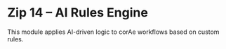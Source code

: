 # Zip 14 – AI Rules Engine

This module applies AI-driven logic to corAe workflows based on custom rules.